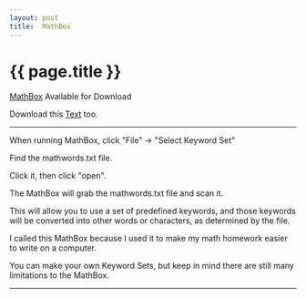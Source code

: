 ```yaml
---
layout: post
title:  MathBox
---
```


{{ page.title }}
================

[MathBox][] Available for Download

Download this [Text][] too.

---

When running MathBox, click "File" -> "Select Keyword Set"

Find the mathwords.txt file. 

Click it, then click "open".

The MathBox will grab the mathwords.txt file and scan it.

This will allow you to use a set of predefined keywords, and those keywords will be converted into other words or characters, as determined by the file.

I called this MathBox because I used it to make my math homework easier to write on a computer.

You can make your own Keyword Sets, but keep in mind there are still many limitations to the MathBox.

---

[MathBox]: https://raw.github.com/misterdustinface/MathBox/master/MathBox.jar
[Text]: https://raw.github.com/misterdustinface/MathBox/master/src/mathwords.txt
